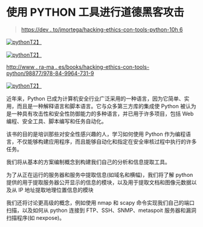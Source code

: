 # 使用 PYTHON 工具进行道德黑客攻击

> [https://dev . to/jmortega/hacking-ethics-con-tools-python-10h 6](https://dev.to/jmortega/hacking-etico-con-herramientas-python-10h6)

[![python](../Images/5ee117d5b8372934a7508ebeba407e30.png)T2】](https://res.cloudinary.com/practicaldev/image/fetch/s--PF9msHfB--/c_limit%2Cf_auto%2Cfl_progressive%2Cq_auto%2Cw_880/https://i.imgur.com/lrOV7YX.png)

[![python](../Images/2812e561e689a781d6d96916fa6ddec2.png)T2】](https://res.cloudinary.com/practicaldev/image/fetch/s--xfhEjKju--/c_limit%2Cf_auto%2Cfl_progressive%2Cq_auto%2Cw_880/https://i.imgur.com/ha3Y93w.png)

[http://www . ra-ma . es/books/hacking-ethics-con-tools-python/98877/978-84-9964-731-9](http://www.ra-ma.es/libros/HACKING-ETICO-CON-HERRAMIENTAS-PYTHON/98877/978-84-9964-731-9)

[![python](../Images/c19eeab8a6d1bb370a9f2213d9a88a24.png)T2】](https://res.cloudinary.com/practicaldev/image/fetch/s--l0LeGaUB--/c_limit%2Cf_auto%2Cfl_progressive%2Cq_auto%2Cw_880/https://imagessl9.casadellibro.com/a/l/t0/19/9788499647319.jpg)

近年来，Python 已成为计算机安全行业广泛采用的一种语言，因为它简单、实用，而且是一种解释语言和脚本语言。它与众多第三方库的集成使 Python 被认为是一种具有攻击性和安全性防御能力的多种语言，并已用于许多项目，包括 Web 编程、安全工具、脚本编写和任务自动化。

该书的目的是培训那些对安全性感兴趣的人，学习如何使用 Python 作为编程语言，不仅能够构建应用程序，而且能够自动化和指定在安全审核过程中执行的许多任务。

我们将从基本的方案编制概念到构建我们自己的分析和信息提取工具。

为了从正在运行的服务器和服务中提取信息(如域名和横幅)，我们将了解 python 提供的用于提取服务器公开显示的信息的模块，以及用于提取文档和图像元数据以及从 IP 地址提取地理位置信息的模块

我们还将讨论更高级的概念，例如使用 nmap 和 scapy 命令实现我们自己的端口扫描，以及如何从 python 连接到 FTP、SSH、SNMP、metaspoit 服务器和漏洞扫描程序(如 nexpose)。